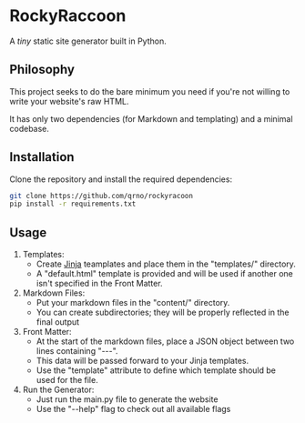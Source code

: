# RockyRaccoon

A _tiny_ static site generator built in Python.

## Philosophy

This project seeks to do the bare minimum you need if you're not willing to write your website's raw HTML.

It has only two dependencies (for Markdown and templating) and a minimal codebase.

## Installation

Clone the repository and install the required dependencies:

```sh
git clone https://github.com/qrno/rockyracoon
pip install -r requirements.txt
```

## Usage

1. Templates:
   - Create [Jinja](https://palletsprojects.com/p/jinja/) teamplates and place them in the "templates/" directory.
   - A "default.html" template is provided and will be used if another one isn't specified in the Front Matter.
2. Markdown Files:
   - Put your markdown files in the "content/" directory.
   - You can create subdirectories; they will be properly reflected in the final output
3. Front Matter:
   - At the start of the markdown files, place a JSON object between two lines containing "---".
   - This data will be passed forward to your Jinja templates.
   - Use the "template" attribute to define which template should be used for the file.
4. Run the Generator:
    - Just run the main.py file to generate the website
    - Use the "--help" flag to check out all available flags
